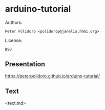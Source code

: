 # arduino-tutorial

Authors:

    Peter Polidoro <polidorop@janelia.hhmi.org>

License:

    BSD

## Presentation

<https://peterpolidoro.github.io/arduino-tutorial/>

## Text

<text.md>
